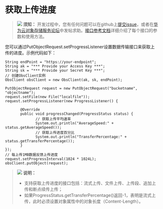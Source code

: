 # 获取上传进度<a name="obs_21_0604"></a>

>![](public_sys-resources/icon-notice.gif) **须知：** 
>开发过程中，您有任何问题可以在github上[提交issue](https://github.com/huaweicloud/huaweicloud-sdk-java-obs/issues)，或者在[华为云对象存储服务论坛](https://bbs.huaweicloud.com/forum/forum-620-1.html)中发帖求助。[接口参考文档](https://obssdk.obs.cn-north-1.myhuaweicloud.com/apidoc/cn/java/index.html)详细介绍了每个接口的参数和使用方法。

您可以通过PutObjectRequest.setProgressListener设置数据传输接口来获取上传的进度。示例代码如下：

```
String endPoint = "https://your-endpoint";
String ak = "*** Provide your Access Key ***";
String sk = "*** Provide your Secret Key ***";
// 创建ObsClient实例
ObsClient obsClient = new ObsClient(ak, sk, endPoint);

PutObjectRequest request = new PutObjectRequest("bucketname", "objectname");
request.setFile(new File("localfile"));
request.setProgressListener(new ProgressListener() {
       
       @Override
       public void progressChanged(ProgressStatus status) {
              // 获取上传平均速率
              System.out.println("AverageSpeed:" + status.getAverageSpeed());
              // 获取上传进度百分比
              System.out.println("TransferPercentage:" + status.getTransferPercentage());
       }
});
// 每上传1MB数据反馈上传进度
request.setProgressInterval(1024 * 1024L);
obsClient.putObject(request);
```

>![](public_sys-resources/icon-note.gif) **说明：** 
>-   支持获取上传进度的接口包括：流式上传、文件上传、上传段、追加上传和断点续传上传；
>-   如果ProgressStatus.getTransferPercentage\(\)返回-1，表明是流式上传，此时必须设置对象属性中的对象长度（Content-Length）。

